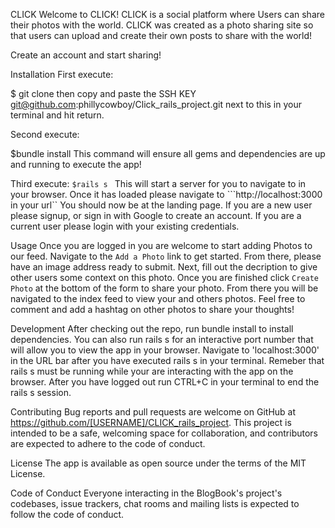 CLICK
Welcome to CLICK! CLICK is a social platform where Users can share their photos with the world. CLICK was created as a photo sharing site so that users can upload and create their own posts to share with the world!

Create an account and start sharing!

Installation
First execute:

$ git clone then copy and paste the SSH KEY git@github.com:phillycowboy/Click_rails_project.git next to this in your terminal and hit return.

Second execute:

$bundle install
This command will ensure all gems and dependencies are up and running to execute the app!

Third execute:
```$rails s ```
This will start a server for you to navigate to in your browser.  Once it has loaded please navigate to ```http://localhost:3000 in your url`` 
You should now be at the landing page.  If you are a new user please signup, or sign in with Google to create an account.  If you are a current user please login with your existing credentials. 


Usage
Once you are logged in you are welcome to start adding Photos to our feed.  Navigate to the ```Add a Photo``` link to get started.  From there, please have an image address ready to submit.  Next, fill out the decription to give other users some context on this photo.  Once you are finished click ```Create Photo``` at the bottom of the form to share your photo.  From there you will be navigated to the index feed to view your and others photos.  Feel free to comment and add a hashtag on other photos to share your thoughts! 

Development
After checking out the repo, run bundle install to install dependencies. You can also run rails s for an interactive port number that will allow you to view the app in your browser. Navigate to 'localhost:3000' in the URL bar after you have executed rails s in your terminal. Remeber that rails s must be running while your are interacting with the app on the browser. After you have logged out run CTRL+C in your terminal to end the rails s session.

Contributing
Bug reports and pull requests are welcome on GitHub at https://github.com/[USERNAME]/CLICK_rails_project. This project is intended to be a safe, welcoming space for collaboration, and contributors are expected to adhere to the code of conduct.

License
The app is available as open source under the terms of the MIT License.

Code of Conduct
Everyone interacting in the BlogBook's project's codebases, issue trackers, chat rooms and mailing lists is expected to follow the code of conduct.

